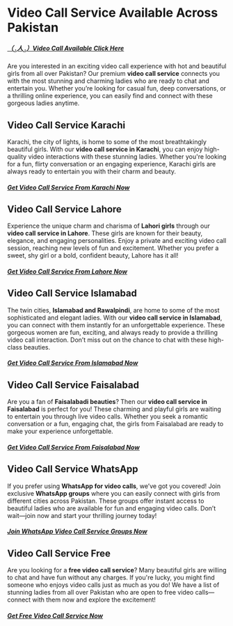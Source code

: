 # Video Call Service Available Across Pakistan  
##### [（ ͜.人 ͜.）Video Call Available Click Here](https://www.videocallservice.fun) 

Are you interested in an exciting video call experience with hot and beautiful girls from all over Pakistan? Our premium **video call service** connects you with the most stunning and charming ladies who are ready to chat and entertain you. Whether you’re looking for casual fun, deep conversations, or a thrilling online experience, you can easily find and connect with these gorgeous ladies anytime.  

## Video Call Service Karachi  

Karachi, the city of lights, is home to some of the most breathtakingly beautiful girls. With our **video call service in Karachi**, you can enjoy high-quality video interactions with these stunning ladies. Whether you're looking for a fun, flirty conversation or an engaging experience, Karachi girls are always ready to entertain you with their charm and beauty.  

##### [Get Video Call Service From Karachi Now](https://www.videocallservice.fun)  

## Video Call Service Lahore  

Experience the unique charm and charisma of **Lahori girls** through our **video call service in Lahore**. These girls are known for their beauty, elegance, and engaging personalities. Enjoy a private and exciting video call session, reaching new levels of fun and excitement. Whether you prefer a sweet, shy girl or a bold, confident beauty, Lahore has it all!  

##### [Get Video Call Service From Lahore Now](https://www.videocallservice.fun)  

## Video Call Service Islamabad  

The twin cities, **Islamabad and Rawalpindi**, are home to some of the most sophisticated and elegant ladies. With our **video call service in Islamabad**, you can connect with them instantly for an unforgettable experience. These gorgeous women are fun, exciting, and always ready to provide a thrilling video call interaction. Don’t miss out on the chance to chat with these high-class beauties.  

##### [Get Video Call Service From Islamabad Now](https://www.videocallservice.fun)  

## Video Call Service Faisalabad  

Are you a fan of **Faisalabadi beauties**? Then our **video call service in Faisalabad** is perfect for you! These charming and playful girls are waiting to entertain you through live video calls. Whether you seek a romantic conversation or a fun, engaging chat, the girls from Faisalabad are ready to make your experience unforgettable.  

##### [Get Video Call Service From Faisalabad Now](https://www.videocallservice.fun)  

## Video Call Service WhatsApp  

If you prefer using **WhatsApp for video calls**, we’ve got you covered! Join exclusive **WhatsApp groups** where you can easily connect with girls from different cities across Pakistan. These groups offer instant access to beautiful ladies who are available for fun and engaging video calls. Don’t wait—join now and start your thrilling journey today!  

##### [Join WhatsApp Video Call Service Groups Now](https://www.videocallservice.fun)  

## Video Call Service Free  

Are you looking for a **free video call service**? Many beautiful girls are willing to chat and have fun without any charges. If you're lucky, you might find someone who enjoys video calls just as much as you do! We have a list of stunning ladies from all over Pakistan who are open to free video calls—connect with them now and explore the excitement!  

##### [Get Free Video Call Service Now](https://www.videocallservice.fun)
